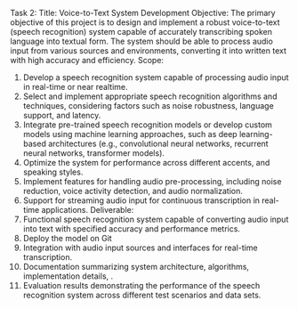 Task 2: Title: Voice-to-Text System Development
Objective:
The primary objective of this project is to design and implement a robust voice-to-text (speech recognition)
system capable of accurately transcribing spoken language into textual form. The system should be able
to process audio input from various sources and environments, converting it into written text with high
accuracy and efficiency. 
Scope:
1. Develop a speech recognition system capable of processing audio input in real-time or near realtime.
2. Select and implement appropriate speech recognition algorithms and techniques, considering
factors such as noise robustness, language support, and latency.
3. Integrate pre-trained speech recognition models or develop custom models using machine
learning approaches, such as deep learning-based architectures (e.g., convolutional neural
networks, recurrent neural networks, transformer models).
4. Optimize the system for performance across different accents, and speaking styles.
5.  Implement features for handling audio pre-processing, including noise reduction, voice activity
detection, and audio normalization.
6. Support for streaming audio input for continuous transcription in real-time applications.
Deliverable:
1. Functional speech recognition system capable of converting audio input into text with specified
accuracy and performance metrics.
2. Deploy the model on Git
3. Integration with audio input sources and interfaces for real-time transcription.
4. Documentation summarizing system architecture, algorithms, implementation details, .
5. Evaluation results demonstrating the performance of the speech recognition system across
different test scenarios and data sets.
